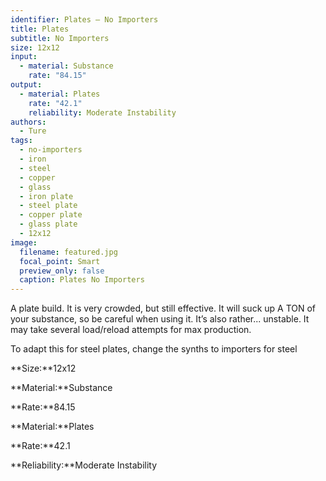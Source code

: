 ```yaml
---
identifier: Plates – No Importers
title: Plates
subtitle: No Importers
size: 12x12
input:
  - material: Substance
    rate: "84.15"
output:
  - material: Plates
    rate: "42.1"
    reliability: Moderate Instability
authors:
  - Ture
tags:
  - no-importers
  - iron
  - steel
  - copper
  - glass
  - iron plate
  - steel plate
  - copper plate
  - glass plate
  - 12x12
image:
  filename: featured.jpg
  focal_point: Smart
  preview_only: false
  caption: Plates No Importers
---
```

A plate build. It is very crowded, but still effective. It will suck up A TON of your substance, so be careful when using it. It’s also rather... unstable. It may take several load/reload attempts for max production.

To adapt this for steel plates, change the synths to importers for steel

**Size:**12x12

**Material:**Substance

**Rate:**84.15

**Material:**Plates

**Rate:**42.1

**Reliability:**Moderate Instability